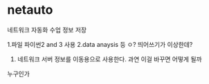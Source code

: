 # netauto
네트워크 자동화 수업 정보 저장



1.파일 파이썬2 and 3 사용
2.data anaysis 등 
ㅇ? 띄어쓰기가 이상한데?
1. 네트워크 서버 정보를 이동용으로 사용한다.
과연 이걸 바꾸면 어떻게 될까

누구인가
